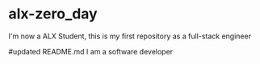 # alx-zero_day
I'm now a ALX Student, this is my first repository as a full-stack engineer

#updated README.md
I am a software developer
